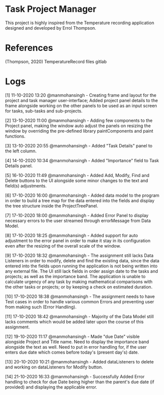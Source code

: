# Task Project Manager

This project is highly inspired from the Temperature recording application
designed and developed by Errol Thompson.

# References
(Thompson, 2020) TemperatureRecord files gitlab

# Logs
[1] 11-10-2020 13:20
@manmohansingh -
    Creating frame and layout for the project and task manager user-interface;
    Added project panel details to the frame alongside working on the other panels 
    to be used as an input screen for tasks, sub-tasks and sub-projects.
    
[2] 13-10-2020 11:00
@manmohansingh -
    Adding few components to the Project panel, making the window auto adjust the
    panels on resizing the window by overriding the pre-defined library 
    paintComponents and paint functions.

[3] 13-10-2020 20:55
@manmohansingh -
    Added "Task Details" panel to the left column.

[4] 14-10-2020 10:34
@manmohansingh -
    Added "Importance" field to Task Details panel.

[5] 16-10-2020 11:49
@manmohansingh -
    Added Add, Modify, Find and Delete buttons to the UI
    alongside some minor changes to the text and field(s)
    adjustments.

[6] 17-10-2020 16:00
@manmohansingh -
    Added data model to the program in order to build a tree
    map for the data entered into the fields and display the tree
    structure inside the ProjectTreePanel.
    
[7] 17-10-2020 18:00
@manmohansingh -
    Added Error Panel to display necessary errors to the
    user streamed through errorMessage from Data Model.
    
[8] 17-10-2020 18:25
@manmohansingh - 
    Added support for auto adjustment to the error panel in
    order to make it stay in its configuration even after 
    the resizing of the overall scale of the window.

[9] 17-10-2020 18:32
@manmohansingh -
    The assignment still lacks Data Listeners in order to modify,
    delete and find the existing data, since the data entered
    into the fields upon running the application is not being
    written into any external file.
    The UI still lack fields in order assign date to the tasks
    and projects; as well as the importance band.
    The application is unable to calculate urgency of any task by
    making mathematical comparisons with the other tasks or 
    projects; or by keeping a check on estimated duration.

[10] 17-10-2020 18:38
@manmohansingh -
    The assignment needs to have Test cases in order to handle
    various common Errors and preventing user from making
    such (Error Handling).

[11] 17-10-2020 18:42
@manmohansingh -
    Majority of the Data Model still lacks comments which would be added
    later upon the course of this assignment.
    
[12] 19-10-2020 11:17
@manmohansingh -
    Made "due Date" visible alongside Project and Title name.
    Need to display the importance band alongside the text as well.
    Need to put in error handling for, if the user enters due date which comes
    before today's (present day's) date.
 
[13] 20-10-2020 10:21
@manmohansingh -
    Added dataListeners to delete and working on dataListeners for 
    Modify button.

[14] 21-10-2020 16:33
@manmohansingh -
    Successfully Added Error handling to check for due Date being higher than
    the parent's due date (if provided) and displaying the applicable error.


